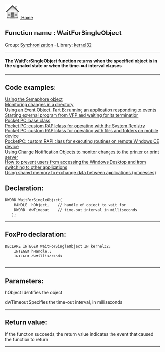 [<img src="../../images/home.png"> Home ](https://github.com/VFPX/Win32API)  

## Function name : WaitForSingleObject
Group: [Synchronization](../../functions_group.md#Synchronization)  -  Library: [kernel32](../../libraries.md#kernel32)  
***  


#### The WaitForSingleObject function returns when the specified object is in the signaled state or when the time-out interval elapses
***  


## Code examples:
[Using the Semaphore object](../../samples/sample_008.md)  
[Monitoring changes in a directory](../../samples/sample_117.md)  
[Using an Event Object. Part B: running an application responding to events](../../samples/sample_149.md)  
[Starting external program from VFP and waiting for its termination](../../samples/sample_377.md)  
[Pocket PC: base class](../../samples/sample_440.md)  
[Pocket PC: custom RAPI class for operating with the System Registry](../../samples/sample_441.md)  
[Pocket PC: custom RAPI class for operating with files and folders on mobile device](../../samples/sample_448.md)  
[PocketPC: custom RAPI class for executing routines on remote Windows CE device](../../samples/sample_466.md)  
[Using Change Notification Objects to monitor changes to the printer or print server](../../samples/sample_485.md)  
[How to prevent users from accessing the Windows Desktop and from switching to other applications](../../samples/sample_492.md)  
[Using shared memory to exchange data between applications (processes)](../../samples/sample_498.md)  

## Declaration:
```foxpro  
DWORD WaitForSingleObject(
    HANDLE  hObject,	// handle of object to wait for
    DWORD  dwTimeout 	// time-out interval in milliseconds
   );  
```  
***  


## FoxPro declaration:
```foxpro  
DECLARE INTEGER WaitForSingleObject IN kernel32;
	INTEGER hHandle,;
	INTEGER dwMilliseconds
  
```  
***  


## Parameters:
hObject
Identifies the object

dwTimeout
Specifies the time-out interval, in milliseconds  
***  


## Return value:
If the function succeeds, the return value indicates the event that caused the function to return  
***  

